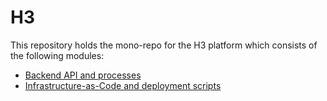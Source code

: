 # H3

This repository holds the mono-repo for the H3 platform which consists of the following modules:

- [Backend API and processes](./backend/README.md)
- [Infrastructure-as-Code and deployment scripts](./deployment/README.md)
